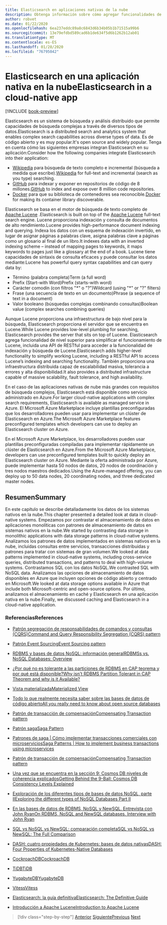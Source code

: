 ```yaml
---
title: Elasticsearch en aplicaciones nativas de la nube
description: Obtenga información sobre cómo agregar funcionalidades de búsqueda elástica a aplicaciones nativas de la nube.
author: robvet
ms.date: 01/22/2020
ms.openlocfilehash: 6ea237eddc89a8c6843d6b34b05b1b71515a99b6
ms.sourcegitcommit: 13e79efdbd589cad6b1de634f5d6b1262b12ab01
ms.translationtype: MT
ms.contentlocale: es-ES
ms.lasthandoff: 01/28/2020
ms.locfileid: "76795042"
---
```

# <a name="elasticsearch-in-a-cloud-native-app"></a><span data-ttu-id="b5a0a-103">Elasticsearch en una aplicación nativa en la nube</span><span class="sxs-lookup"><span data-stu-id="b5a0a-103">Elasticsearch in a cloud-native app</span></span>

[!INCLUDE [book-preview](../../../includes/book-preview.md)]

<span data-ttu-id="b5a0a-104">Elasticsearch es un sistema de búsqueda y análisis distribuido que permite capacidades de búsqueda complejas a través de diversos tipos de datos.</span><span class="sxs-lookup"><span data-stu-id="b5a0a-104">Elasticsearch is a distributed search and analytics system that enables complex search capabilities across diverse types of data.</span></span> <span data-ttu-id="b5a0a-105">Es de código abierto y es muy popular.</span><span class="sxs-lookup"><span data-stu-id="b5a0a-105">It's open source and widely popular.</span></span> <span data-ttu-id="b5a0a-106">Tenga en cuenta cómo las siguientes empresas integran Elasticsearch en su aplicación:</span><span class="sxs-lookup"><span data-stu-id="b5a0a-106">Consider how the following companies integrate Elasticsearch into their application:</span></span>

- <span data-ttu-id="b5a0a-107">[Wikipedia](https://blog.wikimedia.org/2014/01/06/wikimedia-moving-to-elasticsearch/) para búsqueda de texto completo e incremental (búsqueda a medida que escribe).</span><span class="sxs-lookup"><span data-stu-id="b5a0a-107">[Wikipedia](https://blog.wikimedia.org/2014/01/06/wikimedia-moving-to-elasticsearch/) for full-text and incremental (search as you type) searching.</span></span>
- <span data-ttu-id="b5a0a-108">[GitHub](https://www.elastic.co/customers/github) para indexar y exponer en repositorios de código de 8 millones.</span><span class="sxs-lookup"><span data-stu-id="b5a0a-108">[GitHub](https://www.elastic.co/customers/github) to index and expose over 8 million code repositories.</span></span>  
- <span data-ttu-id="b5a0a-109">[Docker](https://www.elastic.co/customers/docker) para que su biblioteca de contenedores sea reconocible.</span><span class="sxs-lookup"><span data-stu-id="b5a0a-109">[Docker](https://www.elastic.co/customers/docker) for making its container library discoverable.</span></span>

<span data-ttu-id="b5a0a-110">Elasticsearch se basa en el motor de búsqueda de texto completo de [Apache Lucene](https://lucene.apache.org/core/) .</span><span class="sxs-lookup"><span data-stu-id="b5a0a-110">Elasticsearch is built on top of the [Apache Lucene](https://lucene.apache.org/core/) full-text search engine.</span></span> <span data-ttu-id="b5a0a-111">Lucene proporciona indexación y consulta de documentos de alto rendimiento.</span><span class="sxs-lookup"><span data-stu-id="b5a0a-111">Lucene provides high-performance document indexing and querying.</span></span> <span data-ttu-id="b5a0a-112">Indexa los datos con un esquema de indexación invertido, en lugar de asignar páginas a palabras clave, asigna palabras clave a páginas como un glosario al final de un libro.</span><span class="sxs-lookup"><span data-stu-id="b5a0a-112">It indexes data with an inverted indexing scheme – instead of mapping pages to keywords, it maps keywords to pages just like a glossary at the end of a book.</span></span> <span data-ttu-id="b5a0a-113">Lucene tiene capacidades de sintaxis de consulta eficaces y puede consultar los datos mediante:</span><span class="sxs-lookup"><span data-stu-id="b5a0a-113">Lucene has powerful query syntax capabilities and can query data by:</span></span>

- <span data-ttu-id="b5a0a-114">Término (palabra completa)</span><span class="sxs-lookup"><span data-stu-id="b5a0a-114">Term (a full word)</span></span> 
- <span data-ttu-id="b5a0a-115">Prefix (Start-with Word)</span><span class="sxs-lookup"><span data-stu-id="b5a0a-115">Prefix (starts-with word)</span></span>
- <span data-ttu-id="b5a0a-116">Carácter comodín (con filtros "\*" o "?")</span><span class="sxs-lookup"><span data-stu-id="b5a0a-116">Wildcard (using "\*" or "?" filters)</span></span>
- <span data-ttu-id="b5a0a-117">Frase (una secuencia de texto en un documento)</span><span class="sxs-lookup"><span data-stu-id="b5a0a-117">Phrase (a sequence of text in a document)</span></span>
- <span data-ttu-id="b5a0a-118">Valor booleano (búsquedas complejas combinando consultas)</span><span class="sxs-lookup"><span data-stu-id="b5a0a-118">Boolean value (complex searches combining queries)</span></span>

<span data-ttu-id="b5a0a-119">Aunque Lucene proporciona una infraestructura de bajo nivel para la búsqueda, Elasticsearch proporciona el servidor que se encuentra en Lucene.</span><span class="sxs-lookup"><span data-stu-id="b5a0a-119">While Lucene provides low-level plumbing for searching, Elasticsearch provides the server that sits on top of Lucene.</span></span> <span data-ttu-id="b5a0a-120">Elasticsearch agrega funcionalidad de nivel superior para simplificar el funcionamiento de Lucene, incluida una API de RESTful para acceder a la funcionalidad de indexación y búsqueda de Lucene.</span><span class="sxs-lookup"><span data-stu-id="b5a0a-120">Elasticsearch adds higher-level functionality to simplify working Lucene, including a RESTful API to access Lucene’s indexing and searching functionality.</span></span> <span data-ttu-id="b5a0a-121">También proporciona una infraestructura distribuida capaz de escalabilidad masiva, tolerancia a errores y alta disponibilidad.</span><span class="sxs-lookup"><span data-stu-id="b5a0a-121">It also provides a distributed infrastructure capable of massive scalability, fault tolerance, and high availability.</span></span>

<span data-ttu-id="b5a0a-122">En el caso de las aplicaciones nativas de nube más grandes con requisitos de búsqueda complejos, Elasticsearch está disponible como servicio administrado en Azure.</span><span class="sxs-lookup"><span data-stu-id="b5a0a-122">For larger cloud-native applications with complex search requirements, Elasticsearch is available as managed service in Azure.</span></span> <span data-ttu-id="b5a0a-123">El Microsoft Azure Marketplace incluye plantillas preconfiguradas que los desarrolladores pueden usar para implementar un clúster de Elasticsearch en Azure.</span><span class="sxs-lookup"><span data-stu-id="b5a0a-123">The Microsoft Azure Marketplace features preconfigured templates which developers can use to deploy an Elasticsearch cluster on Azure.</span></span>

<span data-ttu-id="b5a0a-124">En el Microsoft Azure Marketplace, los desarrolladores pueden usar plantillas preconfiguradas compiladas para implementar rápidamente un clúster de Elasticsearch en Azure.</span><span class="sxs-lookup"><span data-stu-id="b5a0a-124">From the Microsoft Azure Marketplace, developers can use preconfigured templates built to quickly deploy an Elasticsearch cluster on Azure.</span></span> <span data-ttu-id="b5a0a-125">Mediante la oferta administrada por Azure, puede implementar hasta 50 nodos de datos, 20 nodos de coordinación y tres nodos maestros dedicados.</span><span class="sxs-lookup"><span data-stu-id="b5a0a-125">Using the Azure-managed offering, you can deploy up to 50 data nodes, 20 coordinating nodes, and three dedicated master nodes.</span></span>

## <a name="summary"></a><span data-ttu-id="b5a0a-126">Resumen</span><span class="sxs-lookup"><span data-stu-id="b5a0a-126">Summary</span></span>

<span data-ttu-id="b5a0a-127">En este capítulo se describe detalladamente los datos de los sistemas nativos en la nube.</span><span class="sxs-lookup"><span data-stu-id="b5a0a-127">This chapter presented a detailed look at data in cloud-native systems.</span></span> <span data-ttu-id="b5a0a-128">Empezamos por contrastar el almacenamiento de datos en aplicaciones monolíticas con patrones de almacenamiento de datos en sistemas nativos en la nube.</span><span class="sxs-lookup"><span data-stu-id="b5a0a-128">We started by contrasting data storage in monolithic applications with data storage patterns in cloud-native systems.</span></span> <span data-ttu-id="b5a0a-129">Analizamos los patrones de datos implementados en sistemas nativos en la nube, incluidas consultas entre servicios, transacciones distribuidas y patrones para tratar con sistemas de gran volumen.</span><span class="sxs-lookup"><span data-stu-id="b5a0a-129">We looked at data patterns implemented in cloud-native systems, including cross-service queries, distributed transactions, and patterns to deal with high-volume systems.</span></span> <span data-ttu-id="b5a0a-130">Contrastamos SQL con los datos NoSQL.</span><span class="sxs-lookup"><span data-stu-id="b5a0a-130">We contrasted SQL with NoSQL data.</span></span> <span data-ttu-id="b5a0a-131">Analizamos las opciones de almacenamiento de datos disponibles en Azure que incluyen opciones de código abierto y centrado en Microsoft.</span><span class="sxs-lookup"><span data-stu-id="b5a0a-131">We looked at data storage options available in Azure that include both Microsoft-centric and open-source options.</span></span> <span data-ttu-id="b5a0a-132">Por último, analizamos el almacenamiento en caché y Elasticsearch en una aplicación nativa en la nube.</span><span class="sxs-lookup"><span data-stu-id="b5a0a-132">Finally, we discussed caching and Elasticsearch in a cloud-native application.</span></span>

### <a name="references"></a><span data-ttu-id="b5a0a-133">Referencias</span><span class="sxs-lookup"><span data-stu-id="b5a0a-133">References</span></span>

- [<span data-ttu-id="b5a0a-134">Patrón segregación de responsabilidades de comandos y consultas (CQRS)</span><span class="sxs-lookup"><span data-stu-id="b5a0a-134">Command and Query Responsibility Segregation (CQRS) pattern</span></span>](https://docs.microsoft.com/azure/architecture/patterns/cqrs)

- [<span data-ttu-id="b5a0a-135">Patrón Event Sourcing</span><span class="sxs-lookup"><span data-stu-id="b5a0a-135">Event Sourcing pattern</span></span>](https://docs.microsoft.com/azure/architecture/patterns/event-sourcing)

- [<span data-ttu-id="b5a0a-136">RDBMS y bases de datos NoSQL: información general</span><span class="sxs-lookup"><span data-stu-id="b5a0a-136">RDBMSs vs. NoSQL Databases: Overview</span></span>](https://maxivak.com/rdbms-vs-nosql-databases/)

- [<span data-ttu-id="b5a0a-137">¿Por qué no es tolerante a las particiones de RDBMS en CAP teorema y por qué está disponible?</span><span class="sxs-lookup"><span data-stu-id="b5a0a-137">Why isn't RDBMS Partition Tolerant in CAP Theorem and why is it Available?</span></span>](https://stackoverflow.com/questions/36404765/why-isnt-rdbms-partition-tolerant-in-cap-theorem-and-why-is-it-available)

- [<span data-ttu-id="b5a0a-138">Vista materializada</span><span class="sxs-lookup"><span data-stu-id="b5a0a-138">Materialized View</span></span>](https://docs.microsoft.com/azure/architecture/patterns/materialized-view)

- [<span data-ttu-id="b5a0a-139">Todo lo que realmente necesita saber sobre las bases de datos de código abierto</span><span class="sxs-lookup"><span data-stu-id="b5a0a-139">All you really need to know about open source databases</span></span>](https://www.ibm.com/blogs/systems/all-you-really-need-to-know-about-open-source-databases/)

- [<span data-ttu-id="b5a0a-140">Patrón de transacción de compensación</span><span class="sxs-lookup"><span data-stu-id="b5a0a-140">Compensating Transaction pattern</span></span>](https://docs.microsoft.com/azure/architecture/patterns/compensating-transaction)

- [<span data-ttu-id="b5a0a-141">Patrón saga</span><span class="sxs-lookup"><span data-stu-id="b5a0a-141">Saga Pattern</span></span>](https://microservices.io/patterns/data/saga.html)

- [<span data-ttu-id="b5a0a-142">Patrones de saga | Cómo implementar transacciones comerciales con microservicios</span><span class="sxs-lookup"><span data-stu-id="b5a0a-142">Saga Patterns | How to implement business transactions using microservices</span></span>](https://blog.couchbase.com/saga-pattern-implement-business-transactions-using-microservices-part/)

- [<span data-ttu-id="b5a0a-143">Patrón de transacción de compensación</span><span class="sxs-lookup"><span data-stu-id="b5a0a-143">Compensating Transaction pattern</span></span>](https://docs.microsoft.com/azure/architecture/patterns/compensating-transaction)

- [<span data-ttu-id="b5a0a-144">Una vez que se encuentra en la sección 9: Cosmos DB niveles de coherencia explicados</span><span class="sxs-lookup"><span data-stu-id="b5a0a-144">Getting Behind the 9-Ball: Cosmos DB Consistency Levels Explained</span></span>](https://blog.jeremylikness.com/blog/2018-03-23_getting-behind-the-9ball-cosmosdb-consistency-levels/)

- [<span data-ttu-id="b5a0a-145">Exploración de los diferentes tipos de bases de datos NoSQL, parte II</span><span class="sxs-lookup"><span data-stu-id="b5a0a-145">Exploring the different types of NoSQL Databases Part II</span></span>](https://www.3pillarglobal.com/insights/exploring-the-different-types-of-nosql-databases)

- [<span data-ttu-id="b5a0a-146">En las bases de datos de RDBMS, NoSQL y NewSQL. Entrevista con John Ryan</span><span class="sxs-lookup"><span data-stu-id="b5a0a-146">On RDBMS, NoSQL and NewSQL databases. Interview with John Ryan</span></span>](http://www.odbms.org/blog/2018/03/on-rdbms-nosql-and-newsql-databases-interview-with-john-ryan/)
  
- [<span data-ttu-id="b5a0a-147">SQL vs NoSQL vs NewSQL: comparación completa</span><span class="sxs-lookup"><span data-stu-id="b5a0a-147">SQL vs NoSQL vs NewSQL: The Full Comparison</span></span>](https://www.xenonstack.com/blog/sql-vs-nosql-vs-newsql/)

- [<span data-ttu-id="b5a0a-148">DASH: cuatro propiedades de Kubernetes: bases de datos nativas</span><span class="sxs-lookup"><span data-stu-id="b5a0a-148">DASH: Four Properties of Kubernetes-Native Databases</span></span>](https://thenewstack.io/dash-four-properties-of-kubernetes-native-databases/)

- [<span data-ttu-id="b5a0a-149">CockroachDB</span><span class="sxs-lookup"><span data-stu-id="b5a0a-149">CockroachDB</span></span>](https://www.cockroachlabs.com/)

- [<span data-ttu-id="b5a0a-150">TiDB</span><span class="sxs-lookup"><span data-stu-id="b5a0a-150">TiDB</span></span>](https://pingcap.com/en/)

- [<span data-ttu-id="b5a0a-151">YugabyteDB</span><span class="sxs-lookup"><span data-stu-id="b5a0a-151">YugabyteDB</span></span>](https://www.yugabyte.com/)

- [<span data-ttu-id="b5a0a-152">Vitess</span><span class="sxs-lookup"><span data-stu-id="b5a0a-152">Vitess</span></span>](https://vitess.io/)

- [<span data-ttu-id="b5a0a-153">Elasticsearch: la guía definitiva</span><span class="sxs-lookup"><span data-stu-id="b5a0a-153">Elasticsearch: The Definitive Guide</span></span>](http://shop.oreilly.com/product/0636920028505.do)
  
- [<span data-ttu-id="b5a0a-154">Introducción a Apache Lucene</span><span class="sxs-lookup"><span data-stu-id="b5a0a-154">Introduction to Apache Lucene</span></span>](https://www.baeldung.com/lucene)

>[!div class="step-by-step"]
><span data-ttu-id="b5a0a-155">[Anterior](azure-caching.md)
>[Siguiente](resiliency.md)</span><span class="sxs-lookup"><span data-stu-id="b5a0a-155">[Previous](azure-caching.md)
[Next](resiliency.md)</span></span> <!-- Next Chapter -->
